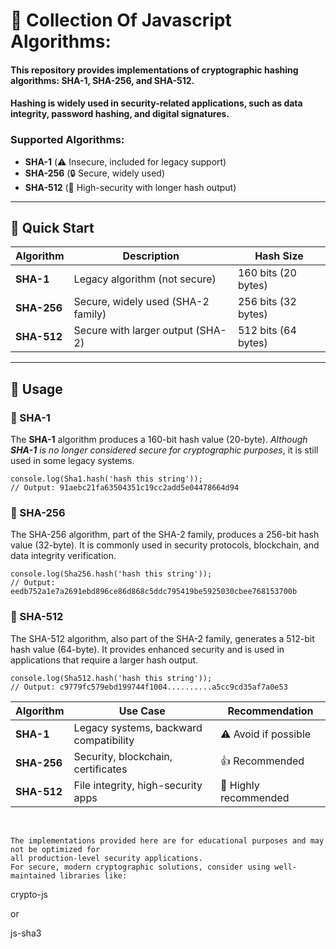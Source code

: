 # 🔐 Collection Of Javascript Algorithms: 

#### This repository provides implementations of cryptographic hashing algorithms: **SHA-1**, **SHA-256**, and **SHA-512**. 

#### Hashing is widely used in security-related applications, such as data integrity, password hashing, and digital signatures.

### Supported Algorithms:
- **SHA-1** (⚠️ Insecure, included for legacy support)
- **SHA-256** (🔒 Secure, widely used)
- **SHA-512** (🔐 High-security with longer hash output)

---

## 🚀 Quick Start

| Algorithm  | Description                          | Hash Size       |
|------------|--------------------------------------|-----------------|
| **SHA-1**  | Legacy algorithm (not secure)        | 160 bits (20 bytes) |
| **SHA-256**| Secure, widely used (SHA-2 family)   | 256 bits (32 bytes) |
| **SHA-512**| Secure with larger output (SHA-2)    | 512 bits (64 bytes) |

---

## 📖 Usage 

### 🔐 SHA-1

The **SHA-1** algorithm produces a 160-bit hash value (20-byte). _Although **SHA-1** is no longer considered secure for cryptographic purposes_, it is still used in some legacy systems.


    console.log(Sha1.hash('hash this string'));
    // Output: 91aebc21fa63504351c19cc2add5e04478664d94

### 🔐 SHA-256

The SHA-256 algorithm, part of the SHA-2 family, produces a 256-bit hash value (32-byte). It is commonly used in security protocols, blockchain, and data integrity verification.

    console.log(Sha256.hash('hash this string'));
    // Output: eedb752a1e7a2691ebd896ce86d868c5ddc795419be5925030cbee768153700b

### 🔐 SHA-512

The SHA-512 algorithm, also part of the SHA-2 family, generates a 512-bit hash value (64-byte). It provides enhanced security and is used in applications that require a larger hash output.

    console.log(Sha512.hash('hash this string'));
    // Output: c9779fc579ebd199744f1004..........a5cc9cd35af7a0e53




| Algorithm  | Use Case                               | Recommendation          |
|------------|----------------------------------------|-------------------------|
| **SHA-1**  | Legacy systems, backward compatibility | ⚠️ Avoid if possible     |
| **SHA-256**| Security, blockchain, certificates     | 👍 Recommended           |
| **SHA-512**| File integrity, high-security apps     | 🔐 Highly recommended     |


<br>

    The implementations provided here are for educational purposes and may not be optimized for 
    all production-level security applications.
    For secure, modern cryptographic solutions, consider using well-maintained libraries like:

    
crypto-js 

or


js-sha3



